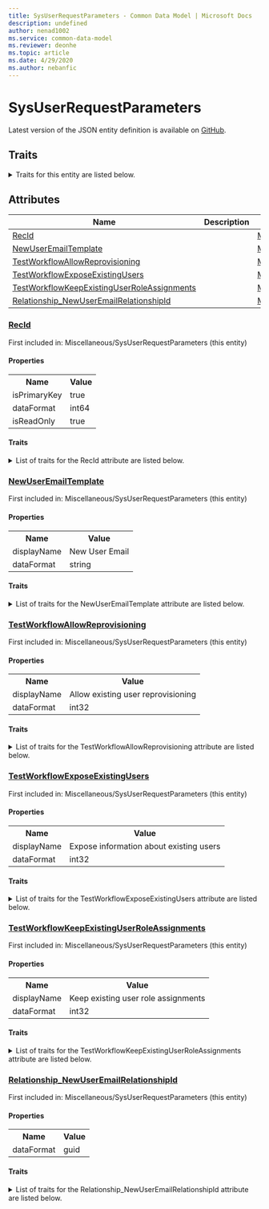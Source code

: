 ```yaml
---
title: SysUserRequestParameters - Common Data Model | Microsoft Docs
description: undefined
author: nenad1002
ms.service: common-data-model
ms.reviewer: deonhe
ms.topic: article
ms.date: 4/29/2020
ms.author: nebanfic
---
```


# SysUserRequestParameters

  
 Latest version of the JSON entity definition is available on <a href="https://github.com/Microsoft/CDM/tree/master/schemaDocuments/core/operationsCommon/Tables/System/SystemAdministration/Miscellaneous/SysUserRequestParameters.cdm.json" target="_blank">GitHub</a>.  

## Traits

<details>
<summary>Traits for this entity are listed below.  
</summary>

**is.identifiedBy**  
  names a specifc identity attribute to use with an entity  <table><tr><th>Parameter</th><th>Value</th><th>Data type</th><th>Explanation</th></tr><tr><td>attribute</td><td>[SysUserRequestParameters/(resolvedAttributes)/RecId](#RecId)</td><td>attribute</td><td></td></tr></table>

**is.CDM.entityVersion**  
  <table><tr><th>Parameter</th><th>Value</th><th>Data type</th><th>Explanation</th></tr><tr><td>versionNumber</td><td>"1.0.0"</td><td>string</td><td>semantic version number of the entity</td></tr></table>

**is.application.releaseVersion**  
  <table><tr><th>Parameter</th><th>Value</th><th>Data type</th><th>Explanation</th></tr><tr><td>releaseVersion</td><td>"10.0.13.0"</td><td>string</td><td>semantic version number of the application introducing this entity</td></tr></table>

</details>

## Attributes

|Name|Description|First Included in Instance|
|---|---|---|
|[RecId](#RecId)||<a href="SysUserRequestParameters.md" target="_blank">Miscellaneous/SysUserRequestParameters</a>|
|[NewUserEmailTemplate](#NewUserEmailTemplate)||<a href="SysUserRequestParameters.md" target="_blank">Miscellaneous/SysUserRequestParameters</a>|
|[TestWorkflowAllowReprovisioning](#TestWorkflowAllowReprovisioning)||<a href="SysUserRequestParameters.md" target="_blank">Miscellaneous/SysUserRequestParameters</a>|
|[TestWorkflowExposeExistingUsers](#TestWorkflowExposeExistingUsers)||<a href="SysUserRequestParameters.md" target="_blank">Miscellaneous/SysUserRequestParameters</a>|
|[TestWorkflowKeepExistingUserRoleAssignments](#TestWorkflowKeepExistingUserRoleAssignments)||<a href="SysUserRequestParameters.md" target="_blank">Miscellaneous/SysUserRequestParameters</a>|
|[Relationship_NewUserEmailRelationshipId](#Relationship_NewUserEmailRelationshipId)||<a href="SysUserRequestParameters.md" target="_blank">Miscellaneous/SysUserRequestParameters</a>|

### <a href=#RecId name="RecId">RecId</a>

First included in: Miscellaneous/SysUserRequestParameters (this entity)  

#### Properties

<table><tr><th>Name</th><th>Value</th></tr><tr><td>isPrimaryKey</td><td>true</td></tr><tr><td>dataFormat</td><td>int64</td></tr><tr><td>isReadOnly</td><td>true</td></tr></table>

#### Traits

<details>
<summary>List of traits for the RecId attribute are listed below.</summary>

**is.dataFormat.integer**  
**is.dataFormat.big**  
**is.identifiedBy**  
names a specifc identity attribute to use with an entity  <table><tr><th>Parameter</th><th>Value</th><th>Data type</th><th>Explanation</th></tr><tr><td>attribute</td><td>[SysUserRequestParameters/(resolvedAttributes)/RecId](#RecId)</td><td>attribute</td><td></td></tr></table>

**is.readOnly**  
**is.dataFormat.integer**  
**is.dataFormat.big**  
</details>

### <a href=#NewUserEmailTemplate name="NewUserEmailTemplate">NewUserEmailTemplate</a>

First included in: Miscellaneous/SysUserRequestParameters (this entity)  

#### Properties

<table><tr><th>Name</th><th>Value</th></tr><tr><td>displayName</td><td>New User Email</td></tr><tr><td>dataFormat</td><td>string</td></tr></table>

#### Traits

<details>
<summary>List of traits for the NewUserEmailTemplate attribute are listed below.</summary>

**is.dataFormat.character**  
**is.dataFormat.big**  
**is.dataFormat.array**  
**is.localized.displayedAs**  
Holds the list of language specific display text for an object.  <table><tr><th>Parameter</th><th>Value</th><th>Data type</th><th>Explanation</th></tr><tr><td>localizedDisplayText</td><td><table><tr><th>languageTag</th><th>displayText</th></tr><tr><td>en</td><td>New User Email</td></tr></table></td><td>entity</td><td>a reference to the constant entity holding the list of localized text</td></tr></table>

**is.dataFormat.character**  
**is.dataFormat.array**  
</details>

### <a href=#TestWorkflowAllowReprovisioning name="TestWorkflowAllowReprovisioning">TestWorkflowAllowReprovisioning</a>

First included in: Miscellaneous/SysUserRequestParameters (this entity)  

#### Properties

<table><tr><th>Name</th><th>Value</th></tr><tr><td>displayName</td><td>Allow existing user reprovisioning</td></tr><tr><td>dataFormat</td><td>int32</td></tr></table>

#### Traits

<details>
<summary>List of traits for the TestWorkflowAllowReprovisioning attribute are listed below.</summary>

**is.dataFormat.integer**  
**is.localized.displayedAs**  
Holds the list of language specific display text for an object.  <table><tr><th>Parameter</th><th>Value</th><th>Data type</th><th>Explanation</th></tr><tr><td>localizedDisplayText</td><td><table><tr><th>languageTag</th><th>displayText</th></tr><tr><td>en</td><td>Allow existing user reprovisioning</td></tr></table></td><td>entity</td><td>a reference to the constant entity holding the list of localized text</td></tr></table>

**is.dataFormat.integer**  
</details>

### <a href=#TestWorkflowExposeExistingUsers name="TestWorkflowExposeExistingUsers">TestWorkflowExposeExistingUsers</a>

First included in: Miscellaneous/SysUserRequestParameters (this entity)  

#### Properties

<table><tr><th>Name</th><th>Value</th></tr><tr><td>displayName</td><td>Expose information about existing users</td></tr><tr><td>dataFormat</td><td>int32</td></tr></table>

#### Traits

<details>
<summary>List of traits for the TestWorkflowExposeExistingUsers attribute are listed below.</summary>

**is.dataFormat.integer**  
**is.localized.displayedAs**  
Holds the list of language specific display text for an object.  <table><tr><th>Parameter</th><th>Value</th><th>Data type</th><th>Explanation</th></tr><tr><td>localizedDisplayText</td><td><table><tr><th>languageTag</th><th>displayText</th></tr><tr><td>en</td><td>Expose information about existing users</td></tr></table></td><td>entity</td><td>a reference to the constant entity holding the list of localized text</td></tr></table>

**is.dataFormat.integer**  
</details>

### <a href=#TestWorkflowKeepExistingUserRoleAssignments name="TestWorkflowKeepExistingUserRoleAssignments">TestWorkflowKeepExistingUserRoleAssignments</a>

First included in: Miscellaneous/SysUserRequestParameters (this entity)  

#### Properties

<table><tr><th>Name</th><th>Value</th></tr><tr><td>displayName</td><td>Keep existing user role assignments</td></tr><tr><td>dataFormat</td><td>int32</td></tr></table>

#### Traits

<details>
<summary>List of traits for the TestWorkflowKeepExistingUserRoleAssignments attribute are listed below.</summary>

**is.dataFormat.integer**  
**is.localized.displayedAs**  
Holds the list of language specific display text for an object.  <table><tr><th>Parameter</th><th>Value</th><th>Data type</th><th>Explanation</th></tr><tr><td>localizedDisplayText</td><td><table><tr><th>languageTag</th><th>displayText</th></tr><tr><td>en</td><td>Keep existing user role assignments</td></tr></table></td><td>entity</td><td>a reference to the constant entity holding the list of localized text</td></tr></table>

**is.dataFormat.integer**  
</details>

### <a href=#Relationship_NewUserEmailRelationshipId name="Relationship_NewUserEmailRelationshipId">Relationship_NewUserEmailRelationshipId</a>

First included in: Miscellaneous/SysUserRequestParameters (this entity)  

#### Properties

<table><tr><th>Name</th><th>Value</th></tr><tr><td>dataFormat</td><td>guid</td></tr></table>

#### Traits

<details>
<summary>List of traits for the Relationship_NewUserEmailRelationshipId attribute are listed below.</summary>

**is.dataFormat.character**  
**is.dataFormat.big**  
**is.dataFormat.array**  
**is.dataFormat.guid**  
**means.identity.entityId**  
**is.linkedEntity.identifier**  
Marks the attribute(s) that hold foreign key references to a linked (used as an attribute) entity. This attribute is added to the resolved entity to enumerate the referenced entities.  <table><tr><th>Parameter</th><th>Value</th><th>Data type</th><th>Explanation</th></tr><tr><td>entityReferences</td><td><table><tr><th>entityReference</th><th>attributeReference</th></tr><tr><td><a href="../Main/SysEmailSystemTable.md" target="_blank">/core/operationsCommon/Tables/System/SystemAdministration/Main/SysEmailSystemTable.cdm.json/SysEmailSystemTable</a></td><td><a href="../Main/SysEmailSystemTable.md#RecId" target="_blank">RecId</a></td></tr></table></td><td>entity</td><td>a reference to the constant entity holding the list of entity references</td></tr></table>

**is.dataFormat.guid**  
**is.dataFormat.character**  
**is.dataFormat.array**  
</details>
